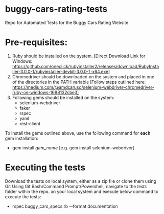 # buggy-cars-rating-tests
Repo for Automated Tests for the Buggy Cars Rating Website

# Pre-requisites:
1. Ruby should be installed on the system. [Direct Download Link for Windows: https://github.com/oneclick/rubyinstaller2/releases/download/RubyInstaller-3.0.0-1/rubyinstaller-devkit-3.0.0-1-x64.exe]
2. Chromedriver should be downloaded on the system and placed in one of the directories in the PATH variable [Follow steps outlined here: https://medium.com/@amdcaruso/selenium-webdriver-chromedriver-ruby-on-windows-1688132cbe3]
3. Following gems should be installed on the system:
    - selenium-webdriver
    - faker
    - rspec
    - yaml
    - rest-client

To install the gems outlined above, use the following command for __each__ gem installation:
- gem install *gem_name* [e.g. gem install selenium-webdriver]

# Executing the tests
Download the tests on local system, either as a zip file or clone them using Git
Using Git Bash/Command Prompt/Powershell, navigate to the *tests* folder within the repo. on your local system and execute below command to execute the tests:
- rspec buggy_cars_specs.rb --format documentation
